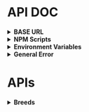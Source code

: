 # API DOC

<details>

<summary><strong>BASE URL</strong></summary>

`http://localhost:${process.env.PORT || 3000}/api`

</details>

<details>

<summary><strong>NPM Scripts</strong></summary>

`npm run start`: start server

`npm run dev`: start server in development mode

`npm run seed`: seed data to the database

`npm run reset`: reset the database with seed data

</details>

<details>

<summary><strong>Environment Variables</strong></summary>

```
# 伺服器端口
PORT =
```

</details>

<details>

<summary><strong>General Error</strong></summary>

```
{
    "statusType": "Client Error",
    "statusCode": "404 Not Found",
    "message": "Can't find ${req.originalUrl} on the server."
}
```
```
{
    "status": "Database Error",
    "statusType": "SequelizeDatabaseError, SequelizeConnectionError..."
}
```
```
{
    "status": "Programming Error",
    "statusType": "TypeError, ReferenceError..."
}
```



</details>

# APIs

<details>

<summary><strong>Breeds</strong></summary>

<details>

<summary style="color: black; background: #f5f5f5;">
<strong>GET /breeds</strong></summary>

**Response (Success) :**

```
{
    "statusType": "Success",
    "statusCode": "200 OK",
    "message": "Get data successfully.",
    "result": [
        {
            "id": 1,
            "name": "Pomeranian",
            "createdAt": "2024-06-11T10:23:27.000Z",
            "updatedAt": "2024-06-11T10:23:27.000Z"
        },
        {...}
    ]
}
```

**Response (Error) :**

```
{

}
```

</details>

</details>
